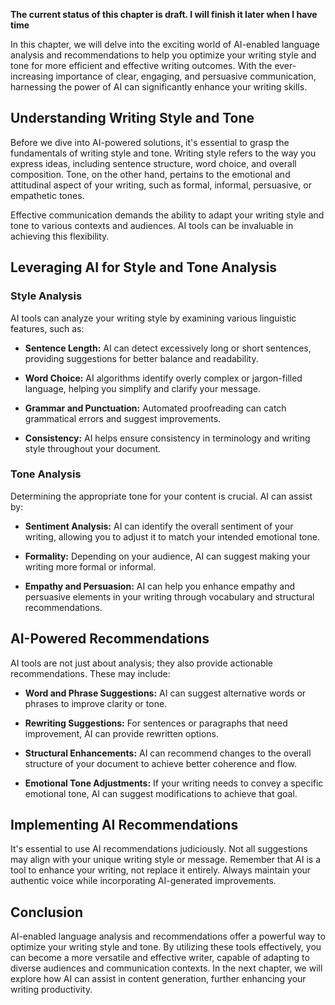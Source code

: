 **The current status of this chapter is draft. I will finish it later when I have time**

In this chapter, we will delve into the exciting world of AI-enabled language analysis and recommendations to help you optimize your writing style and tone for more efficient and effective writing outcomes. With the ever-increasing importance of clear, engaging, and persuasive communication, harnessing the power of AI can significantly enhance your writing skills.

Understanding Writing Style and Tone
------------------------------------

Before we dive into AI-powered solutions, it's essential to grasp the fundamentals of writing style and tone. Writing style refers to the way you express ideas, including sentence structure, word choice, and overall composition. Tone, on the other hand, pertains to the emotional and attitudinal aspect of your writing, such as formal, informal, persuasive, or empathetic tones.

Effective communication demands the ability to adapt your writing style and tone to various contexts and audiences. AI tools can be invaluable in achieving this flexibility.

Leveraging AI for Style and Tone Analysis
-----------------------------------------

### Style Analysis

AI tools can analyze your writing style by examining various linguistic features, such as:

* **Sentence Length:** AI can detect excessively long or short sentences, providing suggestions for better balance and readability.

* **Word Choice:** AI algorithms identify overly complex or jargon-filled language, helping you simplify and clarify your message.

* **Grammar and Punctuation:** Automated proofreading can catch grammatical errors and suggest improvements.

* **Consistency:** AI helps ensure consistency in terminology and writing style throughout your document.

### Tone Analysis

Determining the appropriate tone for your content is crucial. AI can assist by:

* **Sentiment Analysis:** AI can identify the overall sentiment of your writing, allowing you to adjust it to match your intended emotional tone.

* **Formality:** Depending on your audience, AI can suggest making your writing more formal or informal.

* **Empathy and Persuasion:** AI can help you enhance empathy and persuasive elements in your writing through vocabulary and structural recommendations.

AI-Powered Recommendations
--------------------------

AI tools are not just about analysis; they also provide actionable recommendations. These may include:

* **Word and Phrase Suggestions:** AI can suggest alternative words or phrases to improve clarity or tone.

* **Rewriting Suggestions:** For sentences or paragraphs that need improvement, AI can provide rewritten options.

* **Structural Enhancements:** AI can recommend changes to the overall structure of your document to achieve better coherence and flow.

* **Emotional Tone Adjustments:** If your writing needs to convey a specific emotional tone, AI can suggest modifications to achieve that goal.

Implementing AI Recommendations
-------------------------------

It's essential to use AI recommendations judiciously. Not all suggestions may align with your unique writing style or message. Remember that AI is a tool to enhance your writing, not replace it entirely. Always maintain your authentic voice while incorporating AI-generated improvements.

Conclusion
----------

AI-enabled language analysis and recommendations offer a powerful way to optimize your writing style and tone. By utilizing these tools effectively, you can become a more versatile and effective writer, capable of adapting to diverse audiences and communication contexts. In the next chapter, we will explore how AI can assist in content generation, further enhancing your writing productivity.
